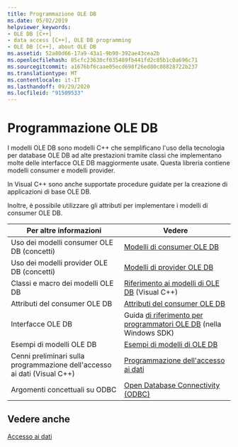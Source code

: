 ```yaml
---
title: Programmazione OLE DB
ms.date: 05/02/2019
helpviewer_keywords:
- OLE DB [C++]
- data access [C++], OLE DB programming
- OLE DB [C++], about OLE DB
ms.assetid: 52a80d66-17a9-43a1-9b90-392ae43cea2b
ms.openlocfilehash: 85cfc23630cf035489fb441fd2c85b1c0a696c71
ms.sourcegitcommit: a1676bf6caae05ecd698f26ed80c08828722b237
ms.translationtype: MT
ms.contentlocale: it-IT
ms.lasthandoff: 09/29/2020
ms.locfileid: "91509533"
---
```

# <a name="ole-db-programming"></a>Programmazione OLE DB

I modelli OLE DB sono modelli C++ che semplificano l'uso della tecnologia per database OLE DB ad alte prestazioni tramite classi che implementano molte delle interfacce OLE DB maggiormente usate. Questa libreria contiene modelli consumer e modelli provider.

In Visual C++ sono anche supportate procedure guidate per la creazione di applicazioni di base OLE DB.

Inoltre, è possibile utilizzare gli attributi per implementare i modelli di consumer OLE DB.

|Per altre informazioni|Vedere|
|-------------------------|---------|
|Uso dei modelli consumer OLE DB (concetti)|[Modelli di consumer OLE DB](../../data/oledb/ole-db-consumer-templates-cpp.md)|
|Uso dei modelli provider OLE DB (concetti)|[Modelli di provider OLE DB](../../data/oledb/ole-db-provider-templates-cpp.md)|
|Classi e macro dei modelli OLE DB|[Riferimento ai modelli di OLE DB](../../data/oledb/ole-db-templates.md) (Visual C++)|
|Attributi del consumer OLE DB|[Attributi del consumer OLE DB](../../windows/attributes/ole-db-consumer-attributes.md)|
|Interfacce OLE DB|Guida [di riferimento per programmatori OLE DB](/sql/connect/oledb/oledb-driver-for-sql-server) (nella Windows SDK)|
|Esempi di modelli OLE DB|[Esempi di modelli di OLE DB](https://github.com/Microsoft/VCSamples/tree/master/VC2010Samples/ATL/OLEDB)|
|Cenni preliminari sulla programmazione dell'accesso ai dati (Visual C++)|[Programmazione dell'accesso ai dati](../../data/data-access-programming-mfc-atl.md)|
|Argomenti concettuali su ODBC|[Open Database Connectivity (ODBC)](../../data/odbc/open-database-connectivity-odbc.md)|

## <a name="see-also"></a>Vedere anche

[Accesso ai dati](../data-access-in-cpp.md)
